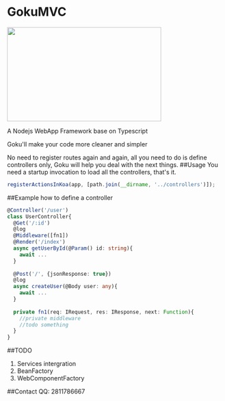 GokuMVC
==============

<img width="360" height="220" src="http://i13.tietuku.com/003203c6a0e9a860.png">

A Nodejs WebApp Framework base on Typescript

Goku'll make your code more cleaner and simpler

No need to register routes again and again, all you need to do is define controllers only, Goku will help you deal with the next things.
##Usage
You need a startup invocation to load all the controllers, that's it.

```typescript
registerActionsInKoa(app, [path.join(__dirname, '../controllers')]);
```

##Example
how to define a controller

```typescript
@Controller('/user')
class UserController{
  @Get('/:id')
  @log
  @Middleware([fn1])
  @Render('/index')
  async getUserById(@Param() id: string){
    await ...
  }
      
  @Post('/', {jsonResponse: true})
  @log
  async createUser(@Body user: any){
    await ...
  }
      
  private fn1(req: IRequest, res: IResponse, next: Function){
    //private middleware
    //todo something
  }
}
```

##TODO
1. Services intergration
3. BeanFactory
4. WebComponentFactory

##Contact
QQ: 2811786667
